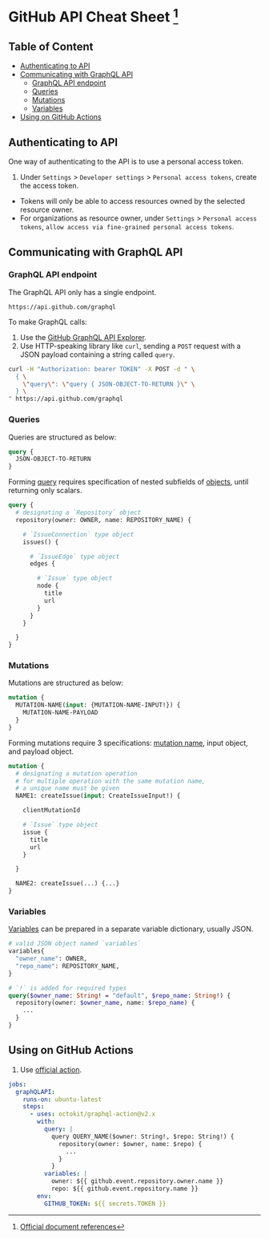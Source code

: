 # GitHub API Cheat Sheet [^document] <!-- omit in toc -->
[^document]: [Official document references](https://docs.github.com/en/graphql)

## Table of Content <!-- omit in toc -->
- [Authenticating to API](#authenticating-to-api)
- [Communicating with GraphQL API](#communicating-with-graphql-api)
  - [GraphQL API endpoint](#graphql-api-endpoint)
  - [Queries](#queries)
  - [Mutations](#mutations)
  - [Variables](#variables)
- [Using on GitHub Actions](#using-on-github-actions)


## Authenticating to API
One way of authenticating to the API is to use a personal access token.
1. Under `Settings` > `Developer settings` > `Personal access tokens`, create the access token.
  - Tokens will only be able to access resources owned by the selected resource owner.
  - For organizations as resource owner, under `Settings` > `Personal access tokens`, `allow access via fine-grained personal access tokens`.

## Communicating with GraphQL API
### GraphQL API endpoint
The GraphQL API only has a single endpoint.
```
https://api.github.com/graphql
```

To make GraphQL calls:
1. Use the [GitHub GraphQL API Explorer](https://docs.github.com/en/graphql/overview/explorer).
2. Use HTTP-speaking library like `curl`, sending a `POST` request with a JSON payload containing a string called `query`.
```sh
curl -H "Authorization: bearer TOKEN" -X POST -d " \
  { \
    \"query\": \"query { JSON-OBJECT-TO-RETURN }\" \
  } \
" https://api.github.com/graphql
```

### Queries
Queries are structured as below:
```graphql
query {
  JSON-OBJECT-TO-RETURN
}
```

Forming [query](https://docs.github.com/en/graphql/reference/queries) requires specification of nested subfields of [objects](https://docs.github.com/en/graphql/reference/objects), until returning only scalars.

```graphql
query {
  # designating a `Repository` object
  repository(owner: OWNER, name: REPOSITORY_NAME) {

    # `IssueConnection` type object
    issues() {

      # `IssueEdge` type object
      edges {

        # `Issue` type object
        node {
          title
          url
        }
      }
    }

  }
}
```

### Mutations
Mutations are structured as below:
```graphql
mutation {
  MUTATION-NAME(input: {MUTATION-NAME-INPUT!}) {
    MUTATION-NAME-PAYLOAD
  }
}
```

Forming mutations require 3 specifications: [mutation name](https://docs.github.com/en/graphql/reference/mutations), input object, and payload object.

```graphql
mutation {
  # designating a mutation operation
  # for multiple operation with the same mutation name,
  # a unique name must be given
  NAME1: createIssue(input: CreateIssueInput!) {

    clientMutationId

    # `Issue` type object
    issue {
      title
      url
    }

  }

  NAME2: createIssue(...) {...}
}
```

### Variables
[Variables](https://graphql.org/learn/queries/) can be prepared in a separate variable dictionary, usually JSON.

```graphql
# valid JSON object named `variables`
variables{
  "owner_name": OWNER,
  "repo_name": REPOSITORY_NAME,
}

# `!` is added for required types
query($owner_name: String! = "default", $repo_name: String!) {
  repository(owner: $owner_name, name: $repo_name) {
    ...
  }
}
```

## Using on GitHub Actions
1. Use [official action](https://github.com/octokit/graphql-action).
```yaml
jobs:
  graphQLAPI:
    runs-on: ubuntu-latest
    steps:
      - uses: octokit/graphql-action@v2.x
        with:
          query: |
            query QUERY_NAME($owner: String!, $repo: String!) {
              repository(owner: $owner, name: $repo) {
                ...
              }
            }
          variables: |
            owner: ${{ github.event.repository.owner.name }}
            repo: ${{ github.event.repository.name }}
        env:
          GITHUB_TOKEN: ${{ secrets.TOKEN }}
```
